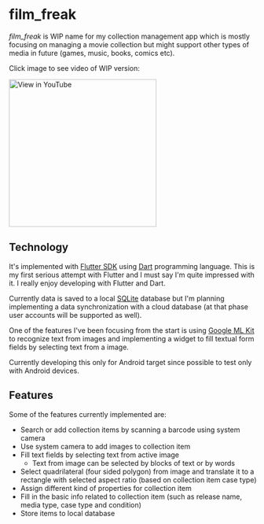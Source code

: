 # film_freak

*film_freak* is WIP name for my collection management app which is mostly focusing on managing a movie collection but might support other types of media in future (games, music, books, comics etc).

Click image to see video of WIP version:

<a href="https://www.youtube.com/watch?v=czIBQMUGwhk"><img src="https://lh3.googleusercontent.com/S-dSDK1nRnyJlx3nZD2pf0AAgu1vQ4O7pBZ1QqHVsoi2kt-Hj_rK1bdOaGEBWktHqB1igO1EgBqVnwK_sKl7IS7-3ghHRYeMvXG2BQAeixdzeFz2jTUzG3jASCHvYuFktSFeer9j9hC6IYNYFPKM4G4xTqZ-Yx6egd-ZrM4skxu_0FJq3vjS2dOdv5p8qGgpkb8qj2qj90SYXO6Po0WwFeXoOaUVJY50wGOGMHUx90kWsKMfTWJxZmNjF9vqS0usajyisZzztxHMpOxxeQ4vfCyGuiq-zZi30gG52pyClA0RPz-X-pLappzDxajQbRjF0qx4a9r02utlMl_L1yQWPxZo3dofbJ3nWBKqgjDav3VnfO9aTTXMVdxhrBlJctVjAoeMPHzSfIfk8e_eBGtcLuQ68CqcS-zY5JryOZicvJteQ76Jz8Z1UbOTMA1PufDa1F7lmhvYQ4yVbmQVr34KZg3YQpytFOa8KywdP764kbRCv9VaX0ir1mFNkEN0s9RoUAngpFKdOaLF7QTMAvxtEFNffsFJPY_w1mouqpxp71goxgdZlYdFgZMeHk28H5kMpjyxjxUEMMCAiw8QPtE7qC2vY2KMkBO696ywcnZNlUghXz44gRp8LWKTqb7U-Iblaqn40DHc0kFpNX-tvvYsHzHU39s1pskF2khTHQuL7lBTTTwFUGwcD2-jSgHuDNEndgDfy9EHy6iZBm08uYf4G2jVOalib9bN35Sp0YuofqUcy4gBeYbiyS6dIKVYEMtUT7Vivo6BmG3Ny4rjd33dnpi8eU0SFHriTROuRcKjvMLSD_diFq2FMlyVCzZlMGV6goMzi0qfHWKYUD_fczAlg3sPA7z37gTHgvLHoyojf7mPKP3VgZSWnUMomH1-xSiOMB-gnL_RuYPFe1o0rJDssLuksZiFB0sXFqtW6sMZ3VmOhQ=w1095-h651-no?authuser=0" alt="View in YouTube" width="300px"/></a>

## Technology

It's implemented with [Flutter SDK](https://flutter.dev/) using [Dart](https://dart.dev/) programming language. This is my first serious attempt with Flutter and I must say I'm quite impressed with it. I really enjoy developing with Flutter and Dart.

Currently data is saved to a local [SQLite](https://www.sqlite.org) database but I'm planning implementing a data synchronization with a cloud database (at that phase user accounts will be supported as well).

One of the features I've been focusing from the start is using [Google ML Kit](https://developers.google.com/ml-kit) to recognize text from images and implementing a widget to fill textual form fields by selecting text from a image.

Currently developing this only for Android target since possible to test only with Android devices.

## Features

Some of the features currently implemented are:
- Search or add collection items by scanning a barcode using system camera
- Use system camera to add images to collection item
- Fill text fields by selecting text from active image 
    - Text from image can be selected by blocks of text or by words
- Select quadrilateral (four sided polygon) from image and translate it to a rectangle with selected aspect ratio (based on collection item case type)
- Assign different kind of properties for collection item
- Fill in the basic info related to collection item (such as release name, media type, case type and condition)
- Store items to local database
